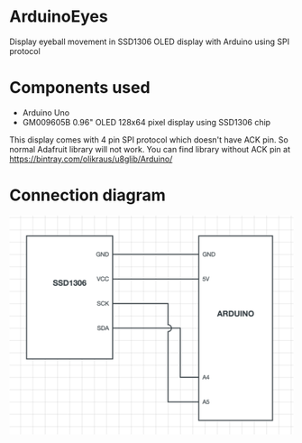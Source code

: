 # ArduinoEyes
Display eyeball movement in SSD1306 OLED display with Arduino using SPI protocol

# Components used
- Arduino Uno
- GM009605B 0.96" OLED 128x64 pixel display using SSD1306 chip

This display comes with 4 pin SPI protocol which doesn't have ACK pin. So normal Adafruit library will not work. You can find library without ACK pin at https://bintray.com/olikraus/u8glib/Arduino/

# Connection diagram
![alt tag](https://raw.githubusercontent.com/manuviswam/arduinoeyes/master/connection_diagram.png)
